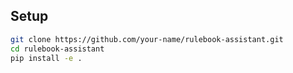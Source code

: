 ## Setup

```bash
git clone https://github.com/your-name/rulebook-assistant.git
cd rulebook-assistant
pip install -e .
```